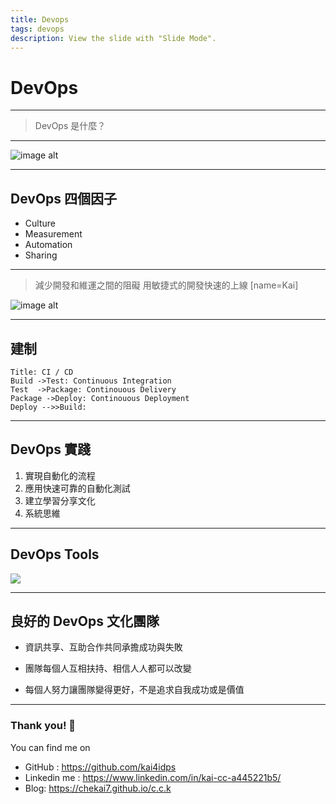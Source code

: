 ```yaml
---
title: Devops
tags: devops
description: View the slide with "Slide Mode".
---
```


# DevOps

---

> DevOps 是什麼？

---


![image alt](https://s4.51cto.com/images/blog/202101/13/3239ec16e30d863a057a57f541fe5357.png)

---

## DevOps 四個因子

- Culture 
- Measurement 
- Automation 
- Sharing 






---

> 減少開發和維運之間的阻礙 
> 用敏捷式的開發快速的上線
>  [name=Kai]

![image alt](https://1.bp.blogspot.com/-NVLEXGrsthY/WEGBxr36XQI/AAAAAAAAU7k/PNF91Jd9YGYfGcrq7u6-tjx_AMgdboPtACLcB/s1600/DevOpsPic.png)


---

## 建制

```sequence
Title: CI / CD
Build ->Test: Continuous Integration
Test  ->Package: Continouous Delivery
Package ->Deploy: Continouous Deployment
Deploy -->>Build: 
```


---

## DevOps 實踐



1. 實現自動化的流程
2. 應用快速可靠的自動化測試
3. 建立學習分享文化
4. 系統思維

---

## DevOps Tools

![](https://miro.medium.com/max/1400/1*xrvOD3kKuuiPmfm7QRwmMg.png)

---

## 良好的 DevOps 文化團隊

* 資訊共享、互助合作共同承擔成功與失敗

* 團隊每個人互相扶持、相信人人都可以改變
  
* 每個人努力讓團隊變得更好，不是追求自我成功或是價值
   

---

### Thank you! :sheep: 

You can find me on

- GitHub : 
  https://github.com/kai4idps
- Linkedin me : 
  https://www.linkedin.com/in/kai-cc-a445221b5/
- Blog: 
  https://chekai7.github.io/c.c.k